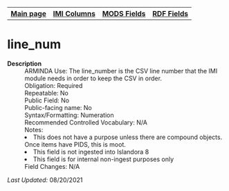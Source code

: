 <!DOCTYPE html>
<html>

<body>
<table style="width:100%">
  <tr>
    <th><a href="index.md">Main page</a></th>
	<th><a href="IMI.md">IMI Columns</a></th>
    <th><a href="MODS.md">MODS Fields</a></th>
    <th><a href="RDF.md">RDF Fields</a></th>
  </tr>
</table>

<h1>line_num</h1>
<dl>
  <dt><b>Description</b></dt>
  <dd>ARMINDA Use: The line_number is the CSV line number that the IMI module needs in order to keep the CSV in order. </dd>
  <dd>Obligation: Required</dd>
  <dd>Repeatable: No</dd>
  <dd>Public Field: No</dd>
  <dd>Public-facing name: No</dd>
  <dd>Syntax/Formatting: Numeration</dd>
  <dd>Recommended Controlled Vocabulary: N/A</dd>
  <dd>Notes: 
		<li>This does not have a purpose unless there are compound objects. Once items have PIDS, this is moot.</li>
		<li>This field is not ingested into Islandora 8</li>
		<li>This field is for internal non-ingest purposes only</li>
  </dd>
  <dd>Field Changes: N/A</dd>
</dl>
<p><i>Last Updated: </i>08/20/2021</p>
</body>
</html>